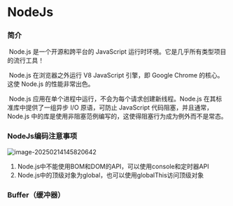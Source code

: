 # NodeJs

### 简介

​	Node.js 是一个开源和跨平台的 JavaScript 运行时环境。它是几乎所有类型项目的流行工具！

​	Node.js 在浏览器之外运行 V8 JavaScript 引擎，即 Google Chrome 的核心。这使 Node.js 的性能非常出色。

​	Node.js 应用在单个进程中运行，不会为每个请求创建新线程。Node.js 在其标准库中提供了一组异步 I/O 原语，可防止 JavaScript 代码阻塞，并且通常，Node.js 中的库是使用非阻塞范例编写的，这使得阻塞行为成为例外而不是常态。

### NodeJs编码注意事项

![image-20250214145820642](../../../../AppData/Roaming/Typora/typora-user-images/image-20250214145820642.png)	

1. Node.js中不能使用BOM和DOM的API，可以使用console和定时器API
2. Node.js中的顶级对象为global，也可以使用globalThis访问顶级对象



### Buffer（缓冲器）
